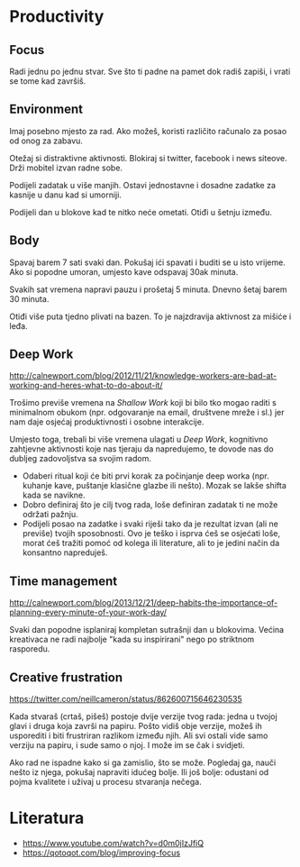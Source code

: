 # Productivity

## Focus

Radi jednu po jednu stvar. Sve što ti padne na pamet dok radiš zapiši, i vrati se tome kad završiš.

## Environment

Imaj posebno mjesto za rad. Ako možeš, koristi različito računalo za posao od onog za zabavu.

Otežaj si distraktivne aktivnosti. Blokiraj si twitter, facebook i news siteove. Drži mobitel izvan radne sobe.

Podijeli zadatak u više manjih. Ostavi jednostavne i dosadne zadatke za kasnije u danu kad si umorniji.

Podijeli dan u blokove kad te nitko neće ometati. Otiđi u šetnju između.

## Body

Spavaj barem 7 sati svaki dan. Pokušaj ići spavati i buditi se u isto vrijeme. Ako si popodne umoran, umjesto kave odspavaj 30ak minuta.

Svakih sat vremena napravi pauzu i prošetaj 5 minuta. Dnevno šetaj barem 30 minuta.

Otiđi više puta tjedno plivati na bazen. To je najzdravija aktivnost za mišiće i leđa.

## Deep Work

http://calnewport.com/blog/2012/11/21/knowledge-workers-are-bad-at-working-and-heres-what-to-do-about-it/

Trošimo previše vremena na *Shallow Work* koji bi bilo tko mogao raditi s minimalnom obukom (npr. odgovaranje na email, društvene mreže i sl.) jer nam daje osjećaj produktivnosti i osobne interakcije.

Umjesto toga, trebali bi više vremena ulagati u *Deep Work*, kognitivno zahtjevne aktivnosti koje nas tjeraju da napredujemo, te dovode nas do dubljeg zadovoljstva sa svojim radom.

* Odaberi ritual koji će biti prvi korak za počinjanje deep worka (npr. kuhanje kave, puštanje klasične glazbe ili nešto). Mozak se lakše shifta kada se navikne.
* Dobro definiraj što je cilj tvog rada, loše definiran zadatak ti ne može održati pažnju.
* Podijeli posao na zadatke i svaki riješi tako da je rezultat izvan (ali ne previše) tvojih sposobnosti. Ovo je teško i isprva ćeš se osjećati loše, morat ćeš tražiti pomoć od kolega ili literature, ali to je jedini način da konsantno napreduješ.

## Time management

http://calnewport.com/blog/2013/12/21/deep-habits-the-importance-of-planning-every-minute-of-your-work-day/

Svaki dan popodne isplaniraj kompletan sutrašnji dan u blokovima. Većina kreativaca ne radi najbolje "kada su inspirirani" nego po striktnom rasporedu.

## Creative frustration

https://twitter.com/neillcameron/status/862600715646230535

Kada stvaraš (crtaš, pišeš) postoje dvije verzije tvog rada: jedna u tvojoj glavi i druga koja završi na papiru. Pošto vidiš obje verzije, možeš ih usporediti i biti frustriran razlikom između njih. Ali svi ostali vide samo verziju na papiru, i sude samo o njoj. I može im se čak i svidjeti.

Ako rad ne ispadne kako si ga zamislio, što se može. Pogledaj ga, nauči nešto iz njega, pokušaj napraviti idućeg bolje. Ili još bolje: odustani od pojma kvalitete i uživaj u procesu stvaranja nečega.

# Literatura

* https://www.youtube.com/watch?v=d0m0jIzJfiQ
* https://qotoqot.com/blog/improving-focus
